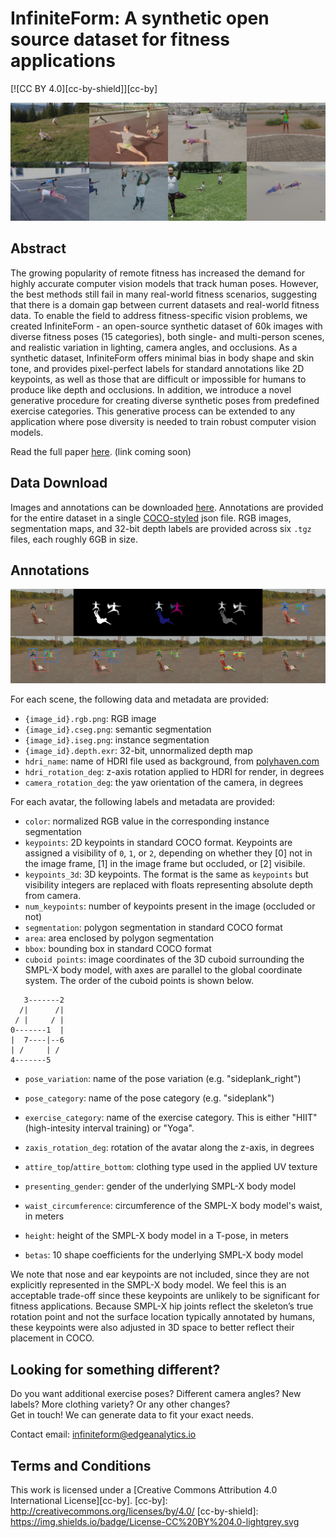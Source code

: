 # InfiniteForm: A synthetic open source dataset for fitness applications

[![CC BY 4.0][cc-by-shield]][cc-by]

![InfintiteForm Examples](./images/fig1.png)

## Abstract 
The growing popularity of remote fitness has increased the demand for highly accurate computer vision models that track human poses. However, the best methods still fail in many real-world fitness scenarios, suggesting that there is a domain gap between current datasets and real-world fitness data. To enable the field to address fitness-specific vision problems, we created InfiniteForm - an open-source synthetic dataset of 60k images with diverse fitness poses (15 categories), both single- and multi-person scenes, and realistic variation in lighting, camera angles, and occlusions. As a synthetic dataset, InfiniteForm offers minimal bias in body shape and skin tone, and provides pixel-perfect labels for standard annotations like 2D keypoints, as well as those that are difficult or impossible for humans to produce like depth and occlusions. In addition, we introduce a novel generative procedure for creating diverse synthetic poses from predefined exercise categories. This generative process can be extended to any application where pose diversity is needed to train robust computer vision models.

Read the full paper [here](#). (link coming soon)


## Data Download

Images and annotations can be downloaded [here](https://edgeanalytics.us7.list-manage.com/subscribe/post?u=a3101fc4281281b0ade96228e&id=a05ce1fa99). Annotations are provided for the entire dataset in a single [COCO-styled](https://cocodataset.org/#home) json file. RGB images, segmentation maps, and 32-bit depth labels are provided across six `.tgz` files, each roughly 6GB in size.

## Annotations

![InfintiteForm Labels](./images/fig2.png)

For each scene, the following data and metadata are provided:

* `{image_id}.rgb.png`: RGB image
* `{image_id}.cseg.png`: semantic segmentation
* `{image_id}.iseg.png`: instance segmentation
* `{image_id}.depth.exr`: 32-bit, unnormalized depth map
* `hdri_name`: name of HDRI file used as background, from [polyhaven.com](https://www.polyhaven.com)
* `hdri_rotation_deg`: z-axis rotation applied to HDRI for render, in degrees
* `camera_rotation_deg`: the yaw orientation of the camera, in degrees

For each avatar, the following labels and metadata are provided:

* `color`: normalized RGB value in the corresponding instance segmentation
* `keypoints`: 2D keypoints in standard COCO format. Keypoints are assigned a visibility of `0`, `1`, or `2`, depending on whether they [0] not in the image frame, [1] in the image frame but occluded, or [2] visibile.
* `keypoints_3d`: 3D keypoints. The format is the same as `keypoints` but visibility integers are replaced with floats representing absolute depth from camera.
* `num_keypoints`: number of keypoints present in the image (occluded or not)
* `segmentation`: polygon segmentation in standard COCO format
* `area`: area enclosed by polygon segmentation
* `bbox`: bounding box in standard COCO format
* `cuboid points`: image coordinates of the 3D cuboid surrounding the SMPL-X body model, with axes are parallel to the global coordinate system. The order of the cuboid points is shown below.

```
   3-------2
  /|      /|
 / |     / |
0-------1  |
|  7----|--6
| /     | /
4-------5
```

* `pose_variation`: name of the pose variation (e.g. "sideplank_right")
* `pose_category`: name of the pose category (e.g. "sideplank")
* `exercise_category`: name of the exercise category. This is either "HIIT" (high-intesity interval training) or "Yoga".

* `zaxis_rotation_deg`: rotation of the avatar along the z-axis, in degrees
* `attire_top`/`attire_bottom`: clothing type used in the applied UV texture
* `presenting_gender`: gender of the underlying SMPL-X body model
* `waist_circumference`: circumference of the SMPL-X body model's waist, in meters
* `height`: height of the SMPL-X body model in a T-pose, in meters
* `betas`: 10 shape coefficients for the underlying SMPL-X body model

We note that nose and ear keypoints are not included, since they are not explicitly represented in the SMPL-X body model. We feel this is an acceptable trade-off since these keypoints are unlikely to be significant for fitness applications. Because SMPL-X hip joints reflect the skeleton’s true rotation point and not the surface location typically annotated by humans, these keypoints were also adjusted in 3D space to better reflect their placement in COCO. 

## Looking for something different? 
Do you want additional exercise poses? Different camera angles? New labels? More clothing variety? Or any other changes?   
Get in touch! We can generate data to fit your exact needs. 

Contact email: [infiniteform@edgeanalytics.io](mailto:infiniteform@edgeanalytics.io)


## Terms and Conditions

This work is licensed under a
[Creative Commons Attribution 4.0 International License][cc-by].
[cc-by]: http://creativecommons.org/licenses/by/4.0/
[cc-by-shield]: https://img.shields.io/badge/License-CC%20BY%204.0-lightgrey.svg
